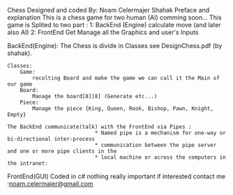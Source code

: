 Chess
Designed and coded By:
Noam Celermajer
Shahak
Preface and explanation 
This is a chess game for two human (AI) comming soon...
This game is Splited to two part :
1: BackEnd (Engine) calculate move (and later also AI)
2: FrontEnd Get Manage all the Graphics and user's Inputs

BackEnd(Engine):
	The Chess is divide in Classes see DesignChess.pdf (by shahak).
	
	Classes:
		Game:
			recolting Board and make the game we can call it the Main of our game
		Board:
			Manage the board[8][8] (Generate etc...)
		Piece:
			Manage the piece {King, Queen, Rook, Bishop, Pawn, Knight, Empty}
	
	The BackEnd communicate(talk) with the FrontEnd via Pipes :
								* Named pipe is a mechanism for one-way or bi-directional inter-process 
								* communication between the pipe server and one or more pipe clients in the
								* local machine or across the computers in the intranet:
FrontEnd(GUI)
	Coded in c# nothing really important if interested contact me :noam.celermajer@gmail.com

